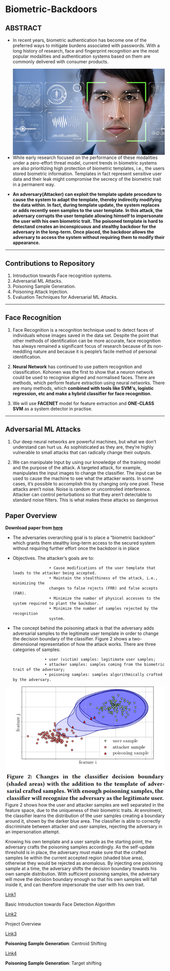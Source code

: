 # Biometric-Backdoors


## ABSTRACT

* In recent years, biometric authentication has become one of the
preferred ways to mitigate burdens associated with passwords. With
a long history of research, face and fingerprint recognition are
the most popular modalities and authentication systems based on
them are commonly delivered with consumer products. 


<img align="right" src="Images/ABSTRACT.png" width="480" title="Mask-RCNN Model">



* While early research focused on the performance of these modalities under a
zero-effort threat model, current trends in biometric systems are
also prioritizing high protection of biometric templates, i.e., the
users stored biometric information. Templates in fact represent
sensitive user data and their leak might compromise the secrecy of
the biometric trait in a permanent way.

* **An adversary(Attacker) can exploit the template update procedure to cause the system to adapt the template, thereby indirectly modifying the data within. In fact, during template update, the system replaces or adds recently seen samples to the user template. In this attack, the adversary corrupts the user template allowing himself to impersonate the user with his own biometric trait. The poisoned template is hard to detectand creates an inconspicuous and stealthy backdoor for the adversary in the long-term. Once placed, the backdoor allows the adversary to access the system without requiring them to modify their appearance.**

<hr>

## Contributions to Repository

1. Introduction towards Face recognition systems.
2. Adversarial ML Attacks.
3. Poisoning Sample Generation.
4. Poisoning Attack Injection.
5. Evaluation Techniques for Adversarial ML Attacks.

<hr>


## Face Recognition

1. Face Recognition is a recognition technique used to detect faces of individuals whose images saved in the data set. Despite the point that other methods of identification can be more accurate, face recognition has always remained a significant focus of research because of its non-meddling nature and because it is people’s facile method of personal identification.

2. **Neural Network** has continued to use pattern recognition and classification. Kohonen was the first to show that a neuron network could be used to recognise aligned and normalised faces. There are methods, which perform feature extraction using neural networks. There are many methods, which **combined with tools like SVM's, logistic regression, etc and make a hybrid classifier for face recognition**.

3. We will use **FACENET** model for feature extraction and **ONE-CLASS SVM** as a system detector in practise.


<hr>


## Adversarial ML Attacks

1. Our deep neural networks are powerful machines, but what we don’t understand can hurt us. As sophisticated as they are, they’re highly vulnerable to small attacks that can radically change their outputs.

2. We can manipulate Input by using our knowledge of the training model and the purpose of the attack. A targeted attack, for example, manipulates the input images to change the classifier. The input can be used to cause the machine to see what the attacker wants. In some cases, it’s possible to accomplish this by changing only one pixel.
These attacks aren’t noise. Noise is random or uncontrolled interference. Attacker can control perturbations so that they aren’t detectable to standard noise filters. This is what makes these attacks so dangerous

## Paper Overview

**Download paper from  <a href="https://github.com/Adk2001tech/Biometric-Backdoors/blob/main/poisoning%20attacks%20biometrics.pdf">here</a>**

* The adversaries overarching goal is to place a “biometric backdoor”
which grants them stealthy long-term access to the secured system
without requiring further effort once the backdoor is in place

* Objectives. The attacker’s goals are to:

                      • Cause modifications of the user template that leads to the attacker being accepted.
                      • Maintain the stealthiness of the attack, i.e., minimizing the
                      changes to false rejects (FRR) and false accepts (FAR).
                      • Minimize the number of physical accesses to the system required to plant the backdoor.
                      • Minimize the number of samples rejected by the recognition
                      system.
                      
* The concept behind the poisoning attack is that the adversary adds
adversarial samples to the legitimate user template in order to
change the decision boundary of the classifier. Figure 2 shows a
two-dimensional representation of how the attack works. There
are three categories of samples:

                    • user (victim) samples: legitimate user samples;
                    • attacker samples: samples coming from the biometric trait of the adversary;
                    • poisoning samples: samples algorithmically crafted by the adversary.
                    
 
 <img align="right" src="Images/overview.png" width="530" title="Mask-RCNN Model">
 


Figure 2 shows how the user and attacker samples are well separated
in the feature space, due to the uniqueness of their biometric traits.
At enrolment, the classifier learns the distribution of the user samples creating a boundary around it, shown by the darker blue area.
The classifier is able to correctly discriminate between attacker and
user samples, rejecting the adversary in an impersonation attempt.

Knowing his own template and a user sample as the starting
point, the adversary crafts the poisoning samples accordingly. As
the self-update threshold is in place, the adversary must make sure
that the crafted samples lie within the current accepted region
(shaded blue area), otherwise they would be rejected as anomalous.
By injecting one poisoning sample at a time, the adversary shifts
the decision boundary towards his own sample distribution. With
sufficient poisoning samples, the adversary will move the decision
boundary enough so that his own samples will fall inside it, and
can therefore impersonate the user with his own trait.
                    
                    

















<a href="https://github.com/Adk2001tech/Biometric-Backdoors/blob/main/Notebooks/Face_Detection_basic.ipynb">Link1</a>

Basic Introduction towards Face Detection Algorithm


<a href="https://github.com/Adk2001tech/Biometric-Backdoors/blob/main/Notebooks/Biometric_Backdoors_Part1_INTRO.ipynb">Link2</a>

Project Overview

<a href="https://github.com/Adk2001tech/Biometric-Backdoors/blob/main/Notebooks/Poisoning%20Samples%20Generation%20Part(2.1)%20CENTROID.ipynb">Link3</a>

**Poisoning Sample Generation**: Centroid Shifting 


<a href="https://github.com/Adk2001tech/Biometric-Backdoors/blob/main/Notebooks/Poisoning%20Samples%20Generation%20Part(2.2)%20Target.ipynb">Link4</a>

**Poisoning Sample Generation**: Target shifting
